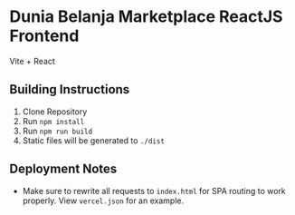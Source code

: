 # Dunia Belanja Marketplace ReactJS Frontend
Vite + React

## Building Instructions
1. Clone Repository
2. Run `npm install`
3. Run `npm run build`
4. Static files will be generated to `./dist`

## Deployment Notes
- Make sure to rewrite all requests to `index.html` for SPA routing to work properly. View `vercel.json` for an example.